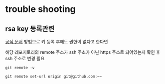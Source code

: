 # trouble shooting

## rsa key 등록관련
[공식 문서](https://help.github.com/en/github/authenticating-to-github/connecting-to-github-with-ssh) 방법으로 키 등록 후에도 권한이 없다고 한다면

해당 레포지토리의 remote 주소가 ssh 주소가 아닌 https 주소로 되어있는지 확인 후 ssh 주소로 변경 필요

```
git remote -v

git remote set-url origin git@github.com:~~
```